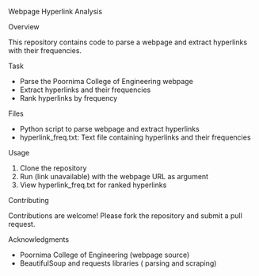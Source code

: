 Webpage Hyperlink Analysis

Overview

This repository contains code to parse a webpage and extract hyperlinks with their frequencies.

Task

- Parse the Poornima College of Engineering webpage
- Extract hyperlinks and their frequencies
- Rank hyperlinks by frequency

Files

- Python script to parse webpage and extract hyperlinks
- hyperlink_freq.txt: Text file containing hyperlinks and their frequencies

Usage

1. Clone the repository
2. Run (link unavailable) with the webpage URL as argument
3. View hyperlink_freq.txt for ranked hyperlinks

Contributing

Contributions are welcome! Please fork the repository and submit a pull request.

Acknowledgments

- Poornima College of Engineering (webpage source)
- BeautifulSoup and requests libraries ( parsing and scraping)
